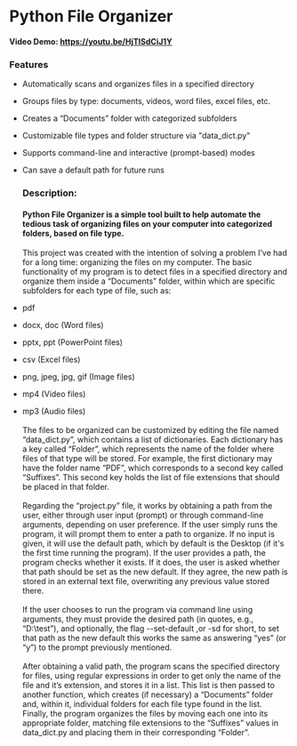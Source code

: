   # Python File Organizer
#### Video Demo:  <https://youtu.be/HjTISdCiJ1Y>

### Features

- Automatically scans and organizes files in a specified directory
- Groups files by type: documents, videos, word files, excel files, etc.
- Creates a “Documents” folder with categorized subfolders
- Customizable file types and folder structure via "data_dict.py"
- Supports command-line and interactive (prompt-based) modes
- Can save a default path for future runs

    ### Description: 
    #### Python File Organizer is a simple tool built to help automate the tedious task of organizing files on your computer into categorized folders, based on file type.

    This project was created with the intention of solving a problem I’ve had for a long time: organizing the files on my computer. The basic functionality of my program is to detect files in a specified directory and organize them inside a “Documents” folder, within which are specific subfolders for each type of file, such as:
- pdf
- docx, doc (Word files)
- pptx, ppt (PowerPoint files)
- csv (Excel files)
-  png, jpeg, jpg, gif (Image files)
- mp4 (Video files)
- mp3 (Audio files)\
\
The files to be organized can be customized by editing the file named “data_dict.py”, which contains a list of dictionaries. Each dictionary has a key called “Folder”, which represents the name of the folder where files of that type will be stored. For example, the first dictionary may have the folder name “PDF”, which corresponds to a second key called “Suffixes”. This second key holds the list of file extensions that should be placed in that folder.\
\
Regarding the “project.py” file, it works by obtaining a path from the user, either through user input (prompt) or through command-line arguments, depending on user preference. If the user simply runs the program, it will prompt them to enter a path to organize. If no input is given, it will use the default path, which by default is the Desktop (if it's the first time running the program). If the user provides a path, the program checks whether it exists. If it does, the user is asked whether that path should be set as the new default. If they agree, the new path is stored in an external text file, overwriting any previous value stored there.\
\
If the user chooses to run the program via command line using arguments, they must provide the desired path (in quotes, e.g., “D:\test”), and optionally, the flag --set-default ,or -sd for short, to set that path as the new default this works the same as answering “yes” (or “y”)  to the prompt previously mentioned.\
\
After obtaining a valid path, the program scans the specified directory for files, using regular expressions in order to get only the name of the file and it’s extension, and stores it in a list. This list is then passed to another function, which creates (if necessary) a “Documents” folder and, within it, individual folders for each file type found in the list. Finally, the program organizes the files by moving each one into its appropriate folder, matching file extensions to the “Suffixes” values in data_dict.py and placing them in their corresponding “Folder”.

